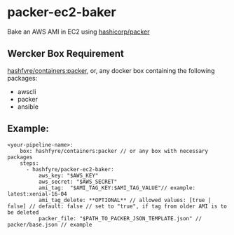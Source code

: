 packer-ec2-baker
================

Bake an AWS AMI in EC2 using [hashicorp/packer](https://www.packer.io/)


Wercker Box Requirement
-----------------------
[hashfyre/containers:packer](https://github.com/Hashfyre/containers/blob/packer/Dockerfile),
or, any docker box containing the following packages:

- awscli
- packer
- ansible

Example:
--------

```
<your-pipeline-name>:
    box: hashfyre/containers:packer // or any box with necessary packages
    steps:
      - hashfyre/packer-ec2-baker:
          aws_key: "$AWS_KEY"
          aws_secret: "$AWS_SECRET"
          ami_tag:  "$AMI_TAG_KEY:$AMI_TAG_VALUE"// example: latest:xenial-16-04
          ami_tag_delete: **OPTIONAL** // allowed values: [true | false] // default: false // set to "true", if tag from older AMI is to be deleted
          packer_file: "$PATH_TO_PACKER_JSON_TEMPLATE.json" // packer/base.json // example
```
